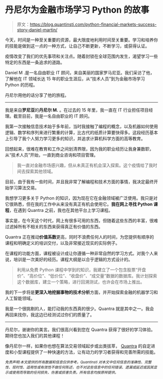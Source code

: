 # 丹尼尔为金融市场学习 Python 的故事

> 原文：<https://blog.quantinsti.com/python-financial-markets-success-story-daniel-martin/>

今天，时间是一种至关重要的资源，最大限度地利用时间至关重要。学习和培养你的技能是做到这一点的一种方式，让自己不断更新，不断学习，或获得认证。

疫情改变了我们的优先事项和关注点。随着封锁在全球范围内发生，渴望学习一些特定的东西是一条追求的道路。

Daniel M .是一名自由职业 IT 顾问，来自美丽的国家罗马尼亚。我们采访了他，了解他在 IT 领域长达 15 年的职业生涯后，从“技术人员”到为金融市场学习 Python 的历程。

丹尼尔用他的话分享了他的旅程。

* * *

我是来自**罗尼亚**的**丹尼尔 M.** 。在过去的 15 年里，我一直在 IT 行业担任项目经理。截至目前，我是一名自由职业的 IT 顾问。

我第一次接触信息技术始于多年前，当时我接触了编程的概念，以及机器如何使用逻辑、数学和序列来进行繁重的计算，比古代的纸质计算要快得多。这段经历基本上引导了我个人努力学习更多的知识，并追求计算机科学方面的高等教育。

回想起来，很难在教育和工作之间划清界限，因为我的职业经历让我身兼数职，从“技术人员”开始，一直到商业咨询和项目管理。

> 我一直对金融市场感兴趣，但从未真正有机会深入探索。这个疫情给了我时间去探索其他领域。

目前，由于我有一些时间，并且我非常了解编程和技术方面的事情，我决定最终开始学习算法交易。

我想学习更多关于 Python 的知识，因为现在它在金融领域被广泛使用。我只是对它很熟悉，但在我的工作中从来没有真正有机会使用它。**我在网上寻找 Python 课程**，在遇到 Quantra 之前，我也在其他平台上学习课程。

事实是，在今天这个时代，网上有很多可用的东西，但随着这些东西的丰富，很难过滤掉所有不相关的东西来获得真正有价值的东西。

Quantra 正在推动**价值系数**更高，同时不浪费任何人的时间，为您提供有顺序的课程和明确定义的培训交付，以及非常接近现实的实际例子。

在课程的功能方面，课程被设计成让你遵循一种非常自然的学习方式。对我个人来说，培训是一次美好的经历。课程大纲是以合乎逻辑的方式设计的。

> 利用从免费 Python 课程中学到的知识，我建立了一个包含股票“开盘价”、“高价位”、“低价位”、“收盘价”、“成交量”数据的数据库。我计划探索这个数据库，建立一个策略，进行回溯测试，也许会在市场上推出。

我的下一步将是**更深入地挖掘事物的技术分析**方面，并开始探索金融的机器学习和人工智能领域。

我是一个很挑剔的人，能打动我的东西真的很少。Quantra 就是其中之一。我会再回来找你，我这边已经测试过你们的质量了。

* * *

丹尼尔，谢谢你的美言。我们很高兴看到您在 Quantra 获得了很好的学习体验。期待您也加入我们的其他课程！

像丹尼尔一样，如果你也想在算法交易领域起步或出类拔萃， [Quantra](https://quantra.quantinsti.com/courses) 的自定进度和小型课程提供了一种快速的方法，让有动力的学习者获得和完善所需的技能。

*<small>免责声明:本文提供的所有数据和信息仅供参考。QuantInsti 对本文中任何信息的准确性、完整性、现时性、适用性或有效性不做任何陈述，也不对这些信息中的任何错误、遗漏或延迟或因其显示或使用而导致的任何损失、伤害或损害负责。所有信息均按原样提供。</small>*